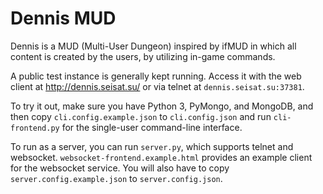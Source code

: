# Dennis MUD

Dennis is a MUD (Multi-User Dungeon) inspired by ifMUD in which all content is created by the users, by utilizing in-game commands.

A public test instance is generally kept running. Access it with the web client at http://dennis.seisat.su/ or via telnet at `dennis.seisat.su:37381`.

To try it out, make sure you have Python 3, PyMongo, and MongoDB, and then copy `cli.config.example.json` to `cli.config.json` and  run `cli-frontend.py` for the single-user command-line interface.

To run as a server, you can run `server.py`, which supports telnet and websocket. `websocket-frontend.example.html` provides an example client for the websocket service. You will also have to copy `server.config.example.json` to `server.config.json`.
